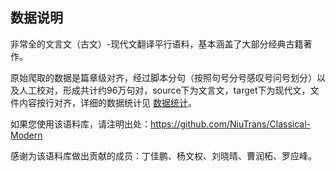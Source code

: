 ## 数据说明

非常全的文言文（古文）-现代文翻译平行语料，基本涵盖了大部分经典古籍著作。

原始爬取的数据是篇章级对齐，经过脚本分句（按照句号分号感叹号问号划分）以及人工校对，形成共计约96万句对，source下为文言文，target下为现代文，文件内容按行对齐，详细的数据统计见 [数据统计](Count.md)。

如果您使用该语料库，请注明出处：https://github.com/NiuTrans/Classical-Modern

感谢为该语料库做出贡献的成员：丁佳鹏、杨文权、刘晓晴、曹润柘、罗应峰。


